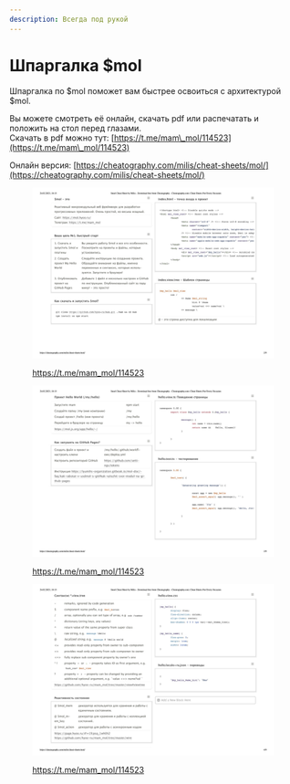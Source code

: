 ```yaml
---
description: Всегда под рукой
---
```


# Шпаргалка $mol





Шпаргалка по  $mol поможет вам быстрее освоиться с архитектурой $mol.&#x20;

Вы можете смотреть её онлайн, скачать pdf или распечатать и положить на стол перед глазами.\
Скачать в pdf можно тут: [https://t.me/mam\_mol/114523](https://t.me/mam\_mol/114523)

Онлайн версия: [https://cheatography.com/milis/cheat-sheets/mol/](https://cheatography.com/milis/cheat-sheets/mol/)

<figure><img src="../.gitbook/assets/Cheat Sheet $mol 1.jpg" alt=""><figcaption><p><a href="https://t.me/mam_mol/114523">https://t.me/mam_mol/114523</a></p></figcaption></figure>

<figure><img src="../.gitbook/assets/Cheat Sheet $mol 2.jpg" alt=""><figcaption><p><a href="https://t.me/mam_mol/114523">https://t.me/mam_mol/114523</a></p></figcaption></figure>

<figure><img src="../.gitbook/assets/Cheat Sheet $mol 3.jpg" alt=""><figcaption><p><a href="https://t.me/mam_mol/114523">https://t.me/mam_mol/114523</a></p></figcaption></figure>
